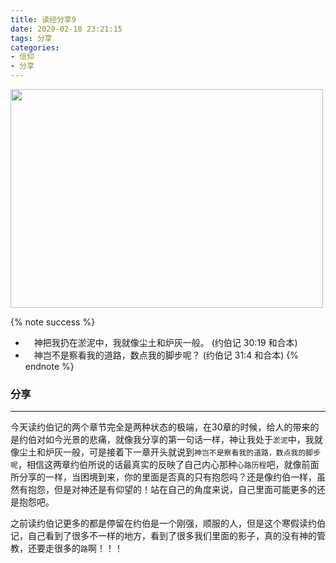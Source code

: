 ```yaml
---
title: 读经分享9
date: 2020-02-18 23:21:15
tags: 分享
categories:
- 信仰
- 分享
---
```

<img src="https://hexo-1257711631.cos.ap-nanjing.myqcloud.com/20200216213201.png" width=500 height=350>

{% note success %}
* 　神把我扔在淤泥中，我就像尘土和炉灰一般。
                            (约伯记 30:19 和合本)
* 　神岂不是察看我的道路，数点我的脚步呢？
                            (约伯记 31:4 和合本)
{% endnote %}

### 分享
***

今天读约伯记的两个章节完全是两种状态的极端，在30章的时候，给人的带来的是约伯对如今光景的悲痛，就像我分享的第一句话一样，神让我处于`淤泥`中，我就像尘土和炉灰一般，可是接着下一章开头就说到`神岂不是察看我的道路，数点我的脚步呢`，相信这两章约伯所说的话最真实的反映了自己内心那种`心路历程`吧，就像前面所分享的一样，当困境到来，你的里面是否真的只有抱怨吗？还是像约伯一样，虽然有抱怨，但是对神还是有仰望的！站在自己的角度来说，自己里面可能更多的还是抱怨吧。

之前读约伯记更多的都是停留在约伯是一个刚强，顺服的人，但是这个寒假读约伯记，自己看到了很多不一样的地方，看到了很多我们里面的影子，真的没有神的管教，还要走很多的`路`啊！！！


